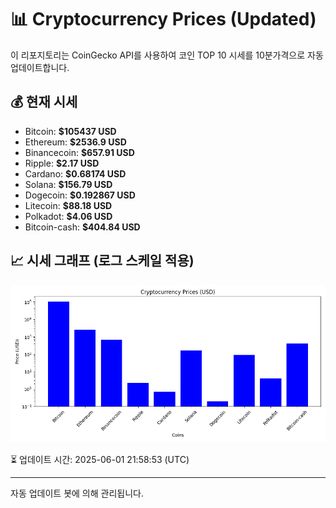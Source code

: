 
# 📊 Cryptocurrency Prices (Updated)

이 리포지토리는 CoinGecko API를 사용하여 코인 TOP 10 시세를 10분가격으로 자동 업데이트합니다.

## 💰 현재 시세
- Bitcoin: **$105437 USD**
- Ethereum: **$2536.9 USD**
- Binancecoin: **$657.91 USD**
- Ripple: **$2.17 USD**
- Cardano: **$0.68174 USD**
- Solana: **$156.79 USD**
- Dogecoin: **$0.192867 USD**
- Litecoin: **$88.18 USD**
- Polkadot: **$4.06 USD**
- Bitcoin-cash: **$404.84 USD**

## 📈 시세 그래프 (로그 스케일 적용)
![Crypto Prices](crypto_prices.png)

⏳ 업데이트 시간: 2025-06-01 21:58:53 (UTC)

---
자동 업데이트 봇에 의해 관리됩니다.
